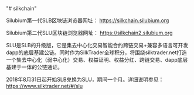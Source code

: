 "# silkchain" 

Silubium第一代SLB区块链浏览器网址：
https://silkchain.silubium.org

Silubium第二代SLU区块链浏览器网址：
https://silkchain2.silubium.org

SLU是SLB的升级版，它是集去中心化交易智能合约跨链交易+兼容多语言可开发dapp的底层基建公链。同时作为SilkTrader全球积分，将围绕silktrader.net打造一个集去中心化（弱中心化）交易、权益证明、权益分红、跨链交易、dapp底层基建于一体的公链通证。

2018年8月31日起开始SLB兑换为SLU，期间一个月。详细说明参见：https://www.silktrader.net/#/slu
